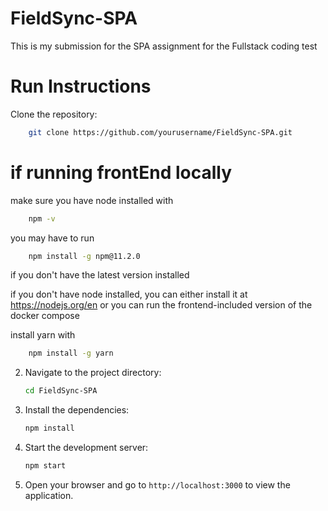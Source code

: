 # FieldSync-SPA
This is my submission for the SPA assignment for the Fullstack coding test

# Run Instructions

Clone the repository:

```bash
    git clone https://github.com/yourusername/FieldSync-SPA.git
```

# if running frontEnd locally

make sure you have node installed with 

```bash
    npm -v
```

you may have to run 

```bash
    npm install -g npm@11.2.0
```

if you don't have the latest version installed


if you don't have node installed, you can either install it at https://nodejs.org/en or you can run the frontend-included version of the docker compose 

install yarn with 

```bash 
    npm install -g yarn
```

2. Navigate to the project directory:
    ```bash
    cd FieldSync-SPA
    ```
3. Install the dependencies:
    ```bash
    npm install
    ```
4. Start the development server:
    ```bash
    npm start
    ```
5. Open your browser and go to `http://localhost:3000` to view the application.

